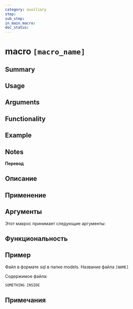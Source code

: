 ```yaml
---
category: auxiliary
step: 
sub_step: 
in_main_macro: 
doc_status:
---
```

# macro `[macro_name]`

## Summary

## Usage

## Arguments

## Functionality

## Example
## Notes

**Перевод**

## Описание

## Применение

## Аргументы

Этот макрос принимает следующие аргументы:

## Функциональность

## Пример

Файл в формате sql в папке models. Название файла `[NAME]`

Содержимое файла:
```sql
SOMETHING INSIDE
```

## Примечания
